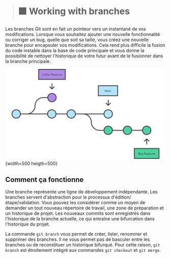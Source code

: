 > # ⬛ Working with branches

Les branches Git sont en fait un pointeur vers un instantané de vos modifications. Lorsque vous souhaitez ajouter une nouvelle fonctionnalité ou corriger un bug, quelle que soit sa taille, vous créez une nouvelle branche pour encapsuler vos modifications. Cela rend plus difficile la fusion du code instable dans la base de code principale et vous donne la possibilité de nettoyer l'historique de votre futur avant de le fusionner dans la branche principale.

![1](Images/2.svg){width=500 heigth=500}

## Comment ça fonctionne

Une branche représente une ligne de développement indépendante. Les branches servent d'abstraction pour le processus d'édition/étape/validation. Vous pouvez les considérer comme un moyen de demander un tout nouveau répertoire de travail, une zone de préparation et un historique de projet. Les nouveaux commits sont enregistrés dans l'historique de la branche actuelle, ce qui entraîne une bifurcation dans l'historique du projet.

La commande ``git branch`` vous permet de créer, lister, renommer et supprimer des branches. Il ne vous permet pas de basculer entre les branches ou de reconstituer un historique bifurqué. Pour cette raison, ``git branch`` est étroitement intégré aux commandes ``git checkout`` et ``git merge``.

